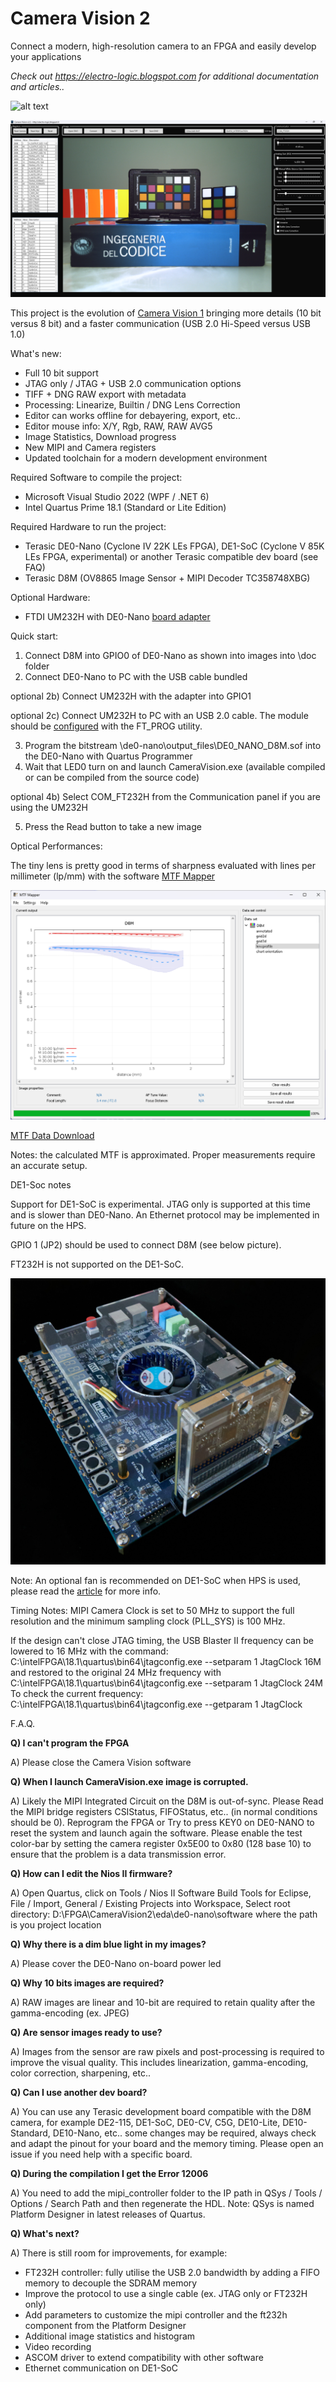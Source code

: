 # Camera Vision 2

Connect a modern, high-resolution camera to an FPGA and easily develop your applications

_Check out https://electro-logic.blogspot.com for additional documentation and articles.._

![alt text](docs/de0-nano_d8m_um232h.jpg)

![alt text](docs/camera_vision2_gui.png)

This project is the evolution of [Camera Vision 1](https://github.com/electro-logic/CameraVision) bringing more details (10 bit versus 8 bit) and a faster communication (USB 2.0 Hi-Speed versus USB 1.0) 

What's new:

- Full 10 bit support
- JTAG only / JTAG + USB 2.0 communication options
- TIFF + DNG RAW export with metadata
- Processing: Linearize, Builtin / DNG Lens Correction
- Editor can works offline for debayering, export, etc..
- Editor mouse info: X/Y, Rgb, RAW, RAW AVG5
- Image Statistics, Download progress
- New MIPI and Camera registers
- Updated toolchain for a modern development environment

Required Software to compile the project:

- Microsoft Visual Studio 2022 (WPF / .NET 6)
- Intel Quartus Prime 18.1 (Standard or Lite Edition)

Required Hardware to run the project:

- Terasic DE0-Nano (Cyclone IV 22K LEs FPGA), DE1-SoC (Cyclone V 85K LEs FPGA, experimental) or another Terasic compatible dev board (see FAQ)
- Terasic D8M (OV8865 Image Sensor + MIPI Decoder TC358748XBG)

Optional Hardware:

- FTDI UM232H with DE0-Nano [board adapter](https://electro-logic.blogspot.com/2014/03/fpga-comunicazione-ad-alta-velocita_99.html)

Quick start:

1) Connect D8M into GPIO0 of DE0-Nano as shown into images into \doc folder 
2) Connect DE0-Nano to PC with the USB cable bundled

optional 2b) Connect UM232H with the adapter into GPIO1

optional 2c) Connect UM232H to PC with an USB 2.0 cable. The module should be [configured](https://electro-logic.blogspot.com/2014/02/fpga-comunicazione-ad-alta-velocita_16.html) with the FT_PROG utility.

3) Program the bitstream \de0-nano\output_files\DE0_NANO_D8M.sof into the DE0-Nano with Quartus Programmer 
4) Wait that LED0 turn on and launch CameraVision.exe (available compiled or can be compiled from the source code)
   
optional 4b) Select COM_FT232H from the Communication panel if you are using the UM232H

5) Press the Read button to take a new image

Optical Performances:

The tiny lens is pretty good in terms of sharpness evaluated with lines per millimeter (lp/mm) with the software [MTF Mapper](https://sourceforge.net/projects/mtfmapper/)

![alt text](docs/d8m_mtf_mapper.png)

[MTF Data Download](docs/D8M_MTF.zip)

Notes: the calculated MTF is approximated. Proper measurements require an accurate setup. 

DE1-Soc notes

Support for DE1-SoC is experimental. JTAG only is supported at this time and is slower than DE0-Nano. An Ethernet protocol may be implemented in future on the HPS.

GPIO 1 (JP2) should be used to connect D8M (see below picture).

FT232H is not supported on the DE1-SoC.

![alt text](docs/de1-soc_d8m.jpg)

Note: An optional fan is recommended on DE1-SoC when HPS is used, please read the [article](https://electro-logic.blogspot.com/2015/07/fpga-cyclone-v-soc-e-de1-soc.html) for more info.

Timing Notes: MIPI Camera Clock is set to 50 MHz to support the full resolution and the minimum sampling clock (PLL_SYS) is 100 MHz.

If the design can't close JTAG timing, the USB Blaster II frequency can be lowered to 16 MHz with the command:
C:\intelFPGA\18.1\quartus\bin64\jtagconfig.exe --setparam 1 JtagClock 16M
and restored to the original 24 MHz frequency with
C:\intelFPGA\18.1\quartus\bin64\jtagconfig.exe --setparam 1 JtagClock 24M
To check the current frequency:
C:\intelFPGA\18.1\quartus\bin64\jtagconfig.exe --getparam 1 JtagClock

F.A.Q.

**Q) I can't program the FPGA**

A) Please close the Camera Vision software

**Q) When I launch CameraVision.exe image is corrupted.**

A) Likely the MIPI Integrated Circuit on the D8M is out-of-sync. Please Read the MIPI bridge registers CSIStatus, FIFOStatus, etc.. (in normal conditions should be 0). Reprogram the FPGA or Try to press KEY0 on DE0-NANO to reset the system and launch again the software. Please enable the test color-bar by setting the camera register 0x5E00 to 0x80 (128 base 10) to ensure that the problem is a data transmission error.


**Q) How can I edit the Nios II firmware?**

A) Open Quartus, click on Tools / Nios II Software Build Tools for Eclipse, File / Import, General / Existing Projects into Workspace, Select root directory: D:\FPGA\CameraVision2\eda\de0-nano\software where the path is you project location


**Q) Why there is a dim blue light in my images?**

A) Please cover the DE0-Nano on-board power led 


**Q) Why 10 bits images are required?**

A) RAW images are linear and 10-bit are required to retain quality after the gamma-encoding (ex. JPEG) 


**Q) Are sensor images ready to use?**

A) Images from the sensor are raw pixels and post-processing is required to improve the visual quality. This includes linearization, gamma-encoding, color correction, sharpening, etc..


**Q) Can I use another dev board?**

A) You can use any Terasic development board compatible with the D8M camera, for example DE2-115, DE1-SoC, DE0-CV, C5G, DE10-Lite, DE10-Standard, DE10-Nano, etc.. some changes may be required, always check and adapt the pinout for your board and the memory timing. Please open an issue if you need help with a specific board.


**Q) During the compilation I get the Error 12006**

A) You need to add the mipi_controller folder to the IP path in QSys / Tools / Options / Search Path and then regenerate the HDL. Note: QSys is named Platform Designer in latest releases of Quartus.


**Q) What's next?**

A) There is still room for improvements, for example:
- FT232H controller: fully utilise the USB 2.0 bandwidth by adding a FIFO memory to decouple the SDRAM memory
- Improve the protocol to use a single cable (ex. JTAG only or FT232H only)
- Add parameters to customize the mipi controller and the ft232h component from the Platform Designer
- Additional image statistics and histogram
- Video recording
- ASCOM driver to extend compatibility with other software
- Ethernet communication on DE1-SoC